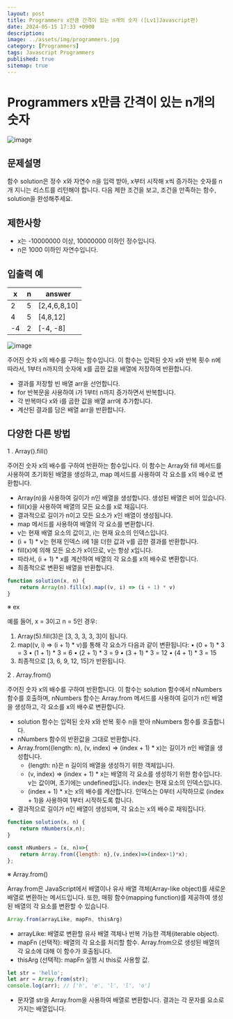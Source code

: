 ```yaml
---
layout: post
title: Programmers x만큼 간격이 있는 n개의 숫자 ([Lv1]Javascript편)
date: 2024-05-15 17:33 +0900
description: 
image: ../assets/img/programmers.jpg
category: [Programmers]
tags: Javascript Programmers
published: true
sitemap: true
---
```


# Programmers x만큼 간격이 있는 n개의 숫자

![image](https://github.com/gnlgk/gnlgk.github.io/assets/161431748/05f24d7d-ed4c-4d65-a720-a3e237af2037)

## 문제설명

함수 solution은 정수 x와 자연수 n을 입력 받아, x부터 시작해 x씩 증가하는 숫자를 n개 지니는 리스트를 리턴해야 합니다. 다음 제한 조건을 보고, 조건을 만족하는 함수, solution을 완성해주세요.

## 제한사항

* x는 -10000000 이상, 10000000 이하인 정수입니다.
* n은 1000 이하인 자연수입니다.

## 입출력 예

|x|n|answer|
|---|---|---|
|2|5|[2,4,6,8,10]|
|4|5|[4,8,12]|
|-4|2|[-4, -8]|

![image](https://github.com/gnlgk/gnlgk.github.io/assets/161431748/ae2ddd63-424c-4831-8227-c77d2c463c04)

주어진 숫자 x의 배수를 구하는 함수입니다. 이 함수는 입력된 숫자 x와 반복 횟수 n에 따라서, 1부터 n까지의 숫자에 x를 곱한 값을 배열에 저장하여 반환합니다. 

* 결과를 저장할 빈 배열 arr을 선언합니다.
* for 반복문을 사용하여 i가 1부터 n까지 증가하면서 반복합니다.
* 각 반복마다 x와 i를 곱한 값을 배열 arr에 추가합니다.
* 계산된 결과를 담은 배열 arr을 반환합니다.

## 다양한 다른 방법

1 . Array().fill()

주어진 숫자 x의 배수를 구하여 반환하는 함수입니다. 이 함수는 Array와 fill 메서드를 사용하여 초기화된 배열을 생성하고, map 메서드를 사용하여 각 요소를 x의 배수로 변환합니다. 

* Array(n)을 사용하여 길이가 n인 배열을 생성합니다. 생성된 배열은 비어 있습니다.
* fill(x)을 사용하여 배열의 모든 요소를 x로 채웁니다.
* 결과적으로 길이가 n이고 모든 요소가 x인 배열이 생성됩니다.
* map 메서드를 사용하여 배열의 각 요소를 변환합니다.
* v는 현재 배열 요소의 값이고, i는 현재 요소의 인덱스입니다.
* (i + 1) * v는 현재 인덱스 i에 1을 더한 값과 v를 곱한 결과를 반환합니다.
* fill(x)에 의해 모든 요소가 x이므로, v는 항상 x입니다.
* 따라서, (i + 1) * x를 계산하여 배열의 각 요소를 x의 배수로 변환합니다.
* 최종적으로 변환된 배열을 반환합니다.

````javascript
function solution(x, n) {
    return Array(n).fill(x).map((v, i) => (i + 1) * v)
}
````

※ ex 

예를 들어, x = 3이고 n = 5인 경우:

1. Array(5).fill(3)은 [3, 3, 3, 3, 3]이 됩니다.
2. map((v, i) => (i + 1) * v)를 통해 각 요소가 다음과 같이 변환됩니다:
    • (0 + 1) * 3 = 3
    • (1 + 1) * 3 = 6
    • (2 + 1) * 3 = 9
    • (3 + 1) * 3 = 12
    • (4 + 1) * 3 = 15
3. 최종적으로 [3, 6, 9, 12, 15]가 반환됩니다.

2 . Array.from()

주어진 숫자 x의 배수를 구하여 반환합니다. 이 함수는 solution 함수에서 nNumbers 함수를 호출하며, nNumbers 함수는 Array.from 메서드를 사용하여 길이가 n인 배열을 생성하고, 각 요소를 x의 배수로 변환합니다.

* solution 함수는 입력된 숫자 x와 반복 횟수 n을 받아 nNumbers 함수를 호출합니다.
* nNumbers 함수의 반환값을 그대로 반환합니다.
* Array.from({length: n}, (v, index) => (index + 1) * x)는 길이가 n인 배열을 생성합니다.
    - {length: n}은 n 길이의 배열을 생성하기 위한 객체입니다.
    - (v, index) => (index + 1) * x는 배열의 각 요소를 생성하기 위한 함수입니다. v는 값이며, 초기에는 undefined입니다. index는 현재 요소의 인덱스입니다.
    - (index + 1) * x는 x의 배수를 계산합니다. 인덱스는 0부터 시작하므로 (index + 1)을 사용하여 1부터 시작하도록 합니다.
* 결과적으로 길이가 n인 배열이 생성되며, 각 요소는 x의 배수로 채워집니다.

````javascript
function solution(x, n) {
    return nNumbers(x,n);
}

const nNumbers = (x, n)=>{
    return Array.from({length: n},(v,index)=>(index+1)*x);
};
````

※ Array.from()

Array.from은 JavaScript에서 배열이나 유사 배열 객체(Array-like object)를 새로운 배열로 변환하는 메서드입니다. 또한, 매핑 함수(mapping function)를 제공하여 생성된 배열의 각 요소를 변환할 수 있습니다.

````javascript
Array.from(arrayLike, mapFn, thisArg)
````

* arrayLike: 배열로 변환할 유사 배열 객체나 반복 가능한 객체(iterable object).
* mapFn (선택적): 배열의 각 요소를 처리할 함수. Array.from으로 생성된 배열의 각 요소에 대해 이 함수가 호출됩니다.
* thisArg (선택적): mapFn 실행 시 this로 사용할 값.

````javascript
let str = 'hello';
let arr = Array.from(str);
console.log(arr); // ['h', 'e', 'l', 'l', 'o']
````

* 문자열 str을 Array.from을 사용하여 배열로 변환합니다. 결과는 각 문자를 요소로 가지는 배열입니다.